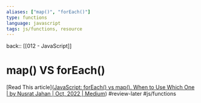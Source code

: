 ```yaml
---
aliases: ["map()", "forEach()"]
type: functions
language: javascript
tags: js/functions, resource
---
```

back:: [[012 - JavaScript]]

# map() VS forEach()


[Read This article]([JavaScript: forEach() vs map(). When to Use Which One | by Nusrat Jahan | Oct, 2022 | Medium](https://medium.com/@nusratjahan1535/javascript-map-vs-foreach-cb4704636402))  #review-later #js/functions 

